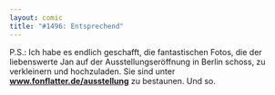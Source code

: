 ```yaml
---
layout: comic
title: "#1496: Entsprechend"
---
```


P.S.:
Ich habe es endlich geschafft, die fantastischen Fotos, die der liebenswerte Jan auf der Ausstellungseröffnung in Berlin schoss, zu verkleinern und hochzuladen.
Sie sind unter <a href="http://www.fonflatter.de/ausstellung"><strong>www.fonflatter.de/ausstellung</strong></a> zu bestaunen.
Und so.
